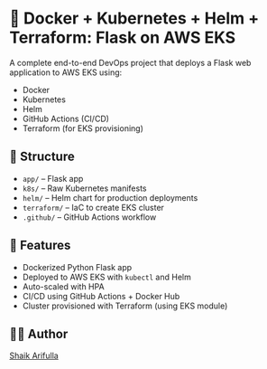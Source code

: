 # 🐳 Docker + Kubernetes + Helm + Terraform: Flask on AWS EKS

A complete end-to-end DevOps project that deploys a Flask web application to AWS EKS using:
- Docker
- Kubernetes
- Helm
- GitHub Actions (CI/CD)
- Terraform (for EKS provisioning)

## 📁 Structure
- `app/` – Flask app
- `k8s/` – Raw Kubernetes manifests
- `helm/` – Helm chart for production deployments
- `terraform/` – IaC to create EKS cluster
- `.github/` – GitHub Actions workflow

## 🚀 Features
- Dockerized Python Flask app
- Deployed to AWS EKS with `kubectl` and Helm
- Auto-scaled with HPA
- CI/CD using GitHub Actions + Docker Hub
- Cluster provisioned with Terraform (using EKS module)

## 👨‍💻 Author
[Shaik Arifulla](https://github.com/ARIFULLALAB01/)
